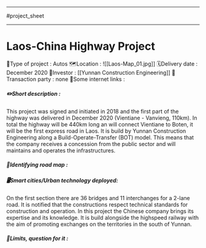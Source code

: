 ___
#project_sheet
___
# Laos-China Highway Project
🏢Type of project : Autos
🗺️Location : ![[Laos-Map_01.jpg]]
🗓️Delivery date : December 2020
💸Investor : [[Yunnan Construction Engineering]]
🤝Transaction party : none
🔗Some internet links : 

##### ✏️Short description : 
This project was signed and initiated in 2018 and the first part of the highway was delivered in December 2020 (Vientiane - Vanvieng, 110km). In total the highway will be 440km long an will connect Vientiane to Boten, it will be the first express road in Laos. It is build by Yunnan Construction Engineering along a Build-Operate-Transfer (BOT) model. This means that the company receives a concession from the public sector and will maintains and operates the infrastructures.   

##### 🔵Identifying road map : 

##### 🖥️Smart cities/Urban technology deployed: 
On the first section there are 36 bridges and 11 interchanges for a 2-lane road. It is notified that the constructions respect technical standards for construction and operation. In this project the Chinese company brings its expertise and its knowledge. It is build alongside the highspeed railway with the aim of promoting exchanges on the territories in the south of Yunnan.

##### 🔻Limits, question for it :
